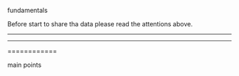 fundamentals

Before start to share tha data please read the attentions above.
*******
*******
============

main points
